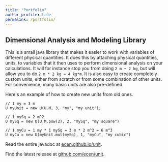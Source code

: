 ```yaml
---
title: "Portfolio"
author_profile: true
permalink: /portfolio/
---
```


## Dimensional Analysis and Modeling Library
This is a small java library that makes it easier to work with variables of different physical quantities. It does this by attaching physical quantities, units, to variables that it then uses to perform dimensional analysis on your calculations. It will for instance stop you from doing `2 m + 2 kg`, but will allow you to do `2 m * 2 kg = 4 kg*m`. It is also easy to create completely custom units, either from scratch or from some combination of other units. For convenience, many basic units are also pre-defined.

Here's an example of how to create new units from old ones.
```
// 1 my = 3 m
U myUnit = new U(U.M, 3, "my", "my unit");

// 1 mySq = 2 m^2
U mySq = new U(U.M.pow(2), 2, "mySq", "my square")

// 1 myCu = 1 my * 1 mySq = 3 m * 2 m^2 = 6 m^3
U myCu = new U(myUnit.mul(mySq), 1, "myCu", "my cubic")
```

Read the entire javadoc at [ecen.github.io/unit](https://ecen.github.io/unit/).

Find the latest release at [github.com/ecen/unit](https://github.com/ecen/unit/).